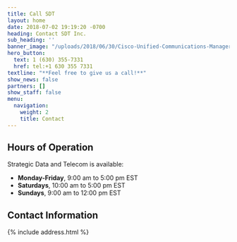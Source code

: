 ```yaml
---
title: Call SDT
layout: home
date: 2018-07-02 19:19:20 -0700
heading: Contact SDT Inc.
sub_heading: ''
banner_image: "/uploads/2018/06/30/Cisco-Unified-Communications-Manager-data-record-reporting-1.jpg"
hero_button:
  text: 1 (630) 355-7331
  href: tel:+1 630 355 7331
textline: "**Feel free to give us a call!**"
show_news: false
partners: []
show_staff: false
menu:
  navigation:
    weight: 2
    title: Contact
---
```

## Hours of Operation

Strategic Data and Telecom is available:

* **Monday-Friday**, 9:00 am to 5:00 pm EST
* **Saturdays**, 10:00 am to 5:00 pm EST
* **Sundays**, 9:00 am to 12:00 pm EST

## Contact Information

{% include address.html %}